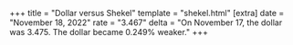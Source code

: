 +++
title = "Dollar versus Shekel"
template = "shekel.html"
[extra]
date = "November 18, 2022"
rate = "3.467"
delta = "On November 17, the dollar was 3.475. The dollar became 0.249% weaker."
+++

